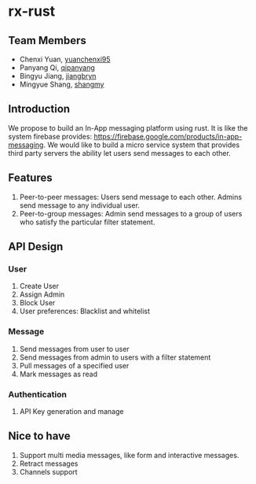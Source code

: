 # rx-rust
## Team Members
- Chenxi Yuan, [yuanchenxi95](https://github.com/yuanchenxi95)
- Panyang Qi, [qipanyang](https://github.com/qipanyang)
- Bingyu Jiang, [jiangbryn](https://github.com/jiangbryn)
- Mingyue Shang, [shangmy](https://github.com/shangmy)

## Introduction
We propose to build an In-App messaging platform using rust. It is like the system firebase provides: https://firebase.google.com/products/in-app-messaging. We would like to build a micro service system that provides third party servers the ability let users send messages to each other. 

## Features
1. Peer-to-peer messages: Users send message to each other. Admins send message to any individual user. 
2. Peer-to-group messages: Admin send messages to a group of users who satisfy the particular filter statement.

## API Design

### User
1. Create User
2. Assign Admin
3. Block User
4. User preferences: Blacklist and whitelist

### Message
1. Send messages from user to user
2. Send messages from admin to users with a filter statement
3. Pull messages of a specified user
4. Mark messages as read

### Authentication
1. API Key generation and manage


## Nice to have
1. Support multi media messages, like form and interactive messages.
2. Retract messages
3. Channels support
